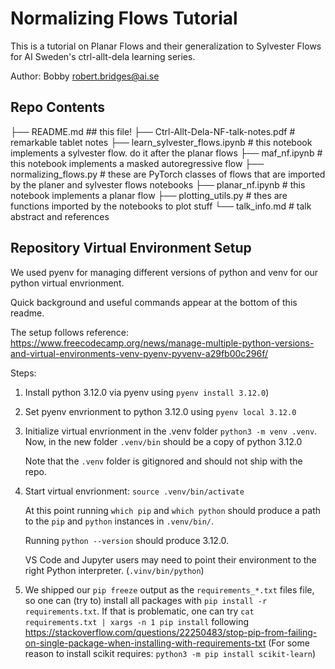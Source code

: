 # Normalizing Flows Tutorial

This is a tutorial on Planar Flows and their generalization to Sylvester Flows for AI Sweden's ctrl-allt-dela learning series. 

Author: Bobby robert.bridges@ai.se 


## Repo Contents
├── README.md ## this file!
├── Ctrl-Allt-Dela-NF-talk-notes.pdf # remarkable tablet notes
├── learn_sylvester_flows.ipynb # this notebook implements a sylvester flow. do it after the planar flows
├── maf_nf.ipynb # this notebook implements a masked autoregressive flow 
├── normalizing_flows.py # these are PyTorch classes of flows that are imported by the planer and sylvester flows notebooks
├── planar_nf.ipynb # this notebook implements a planar flow
├── plotting_utils.py # thes are functions imported by the notebooks to plot stuff
└── talk_info.md # talk abstract and references

## Repository Virtual Environment Setup  
We used pyenv for managing different versions of python and venv for our python virtual envrionment.
 
Quick background and useful commands appear at the bottom of this readme.
 
The setup follows reference: https://www.freecodecamp.org/news/manage-multiple-python-versions-and-virtual-environments-venv-pyenv-pyvenv-a29fb00c296f/
 
Steps: 
1. Install python 3.12.0  via pyenv using `pyenv install 3.12.0`)
2. Set pyenv envrionment to python 3.12.0 using  `pyenv local 3.12.0`    
3.  Initialize virtual envrionment in the .venv folder `python3 -m venv .venv`. Now, in the new folder `.venv/bin` should be a copy of python 3.12.0
 
    Note that the `.venv` folder is gitignored and should not ship with the repo.

4. Start virtual envrionment: `source .venv/bin/activate`
 
    At this point running `which pip` and `which python` should produce a path to the `pip` and `python` instances in `.venv/bin/`.
 
    Running `python --version` should produce 3.12.0.
 
    VS Code and Jupyter users may need to point their environment to the right Python interpreter. (`.vinv/bin/python`)
 
5. We shipped our `pip freeze` output as the `requirements_*.txt` files file, so one can (try to) install all packages with `pip install -r requirements.txt`. If that is problematic, one can try `cat requirements.txt | xargs -n 1 pip install` following https://stackoverflow.com/questions/22250483/stop-pip-from-failing-on-single-package-when-installing-with-requirements-txt (For some reason to install scikit requires: `python3 -m pip install scikit-learn`)
